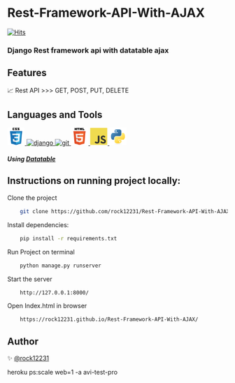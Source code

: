 # Rest-Framework-API-With-AJAX
[![Hits](https://hits.seeyoufarm.com/api/count/incr/badge.svg?url=https://github.com/rock12231/Rest-Framework-API-With-AJAX/edit/master/README.md)](https://hits.seeyoufarm.com)                    

### Django Rest framework api with datatable ajax

## Features

📈 Rest API >>> GET, POST, PUT, DELETE


## Languages and Tools
 </a> <a href="https://www.w3schools.com/css/" target="_blank" rel="noreferrer"> <img src="https://raw.githubusercontent.com/devicons/devicon/master/icons/css3/css3-original-wordmark.svg" alt="css3" width="40" height="40"/> </a> <a href="https://www.djangoproject.com/" target="_blank" rel="noreferrer"> <img src="https://cdn.worldvectorlogo.com/logos/django.svg" alt="django" width="40" height="40"/> </a> <a href="https://git-scm.com/" target="_blank" rel="noreferrer"> <img src="https://www.vectorlogo.zone/logos/git-scm/git-scm-icon.svg" alt="git" width="40" height="40"/> </a> <a href="https://www.w3.org/html/" target="_blank" rel="noreferrer"> <img src="https://raw.githubusercontent.com/devicons/devicon/master/icons/html5/html5-original-wordmark.svg" alt="html5" width="40" height="40"/> </a> <a href="https://developer.mozilla.org/en-US/docs/Web/JavaScript" target="_blank" rel="noreferrer"> <img src="https://raw.githubusercontent.com/devicons/devicon/master/icons/javascript/javascript-original.svg" alt="javascript" width="40" height="40"/> </a>  <a href="https://www.python.org" target="_blank" rel="noreferrer"> <img src="https://raw.githubusercontent.com/devicons/devicon/master/icons/python/python-original.svg" alt="python" width="40" height="40"/> </a>
</p>

##### Using [Datatable](https://datatables.net/)


## Instructions on running project locally:

Clone the project

```bash
    git clone https://github.com/rock12231/Rest-Framework-API-With-AJAX
```

Install dependencies:

```bash
    pip install -r requirements.txt
```

Run Project on terminal

```bash
    python manage.py runserver
```

Start the server

```bash
    http://127.0.0.1:8000/
```

Open Index.html in browser

```bash
    https://rock12231.github.io/Rest-Framework-API-With-AJAX/
```
## Author

✨ [@rock12231](https://github.com/rock12231)

heroku ps:scale web=1 -a avi-test-pro